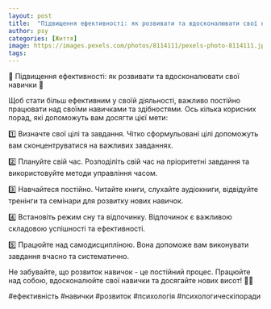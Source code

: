 ```yaml
---
layout: post
title:  "Підвищення ефективності: як розвивати та вдосконалювати свої навички."
author: psy
categories: [Життя]
image: https://images.pexels.com/photos/8114111/pexels-photo-8114111.jpeg?auto=compress&cs=tinysrgb&fit=crop&h=627&w=1200
tags: 
---
```


🌟 Підвищення ефективності: як розвивати та вдосконалювати свої навички 🌟

Щоб стати більш ефективним у своїй діяльності, важливо постійно працювати над своїми навичками та здібностями. Ось кілька корисних порад, які допоможуть вам досягти цієї мети:

1️⃣ Визначте свої цілі та завдання. Чітко сформульовані цілі допоможуть вам сконцентруватися на важливих завданнях.

2️⃣ Плануйте свій час. Розподіліть свій час на пріоритетні завдання та використовуйте методи управління часом.

3️⃣ Навчайтеся постійно. Читайте книги, слухайте аудіокниги, відвідуйте тренінги та семінари для розвитку нових навичок.

4️⃣ Встановіть режим сну та відпочинку. Відпочинок є важливою складовою успішності та ефективності.

5️⃣ Працюйте над самодисципліною. Вона допоможе вам виконувати завдання вчасно та систематично.

Не забувайте, що розвиток навичок - це постійний процес. Працюйте над собою, вдосконалюйте свої навички та досягайте нових висот! 💪🚀

#ефективність #навички #розвиток #психологія #психологическіпоради


